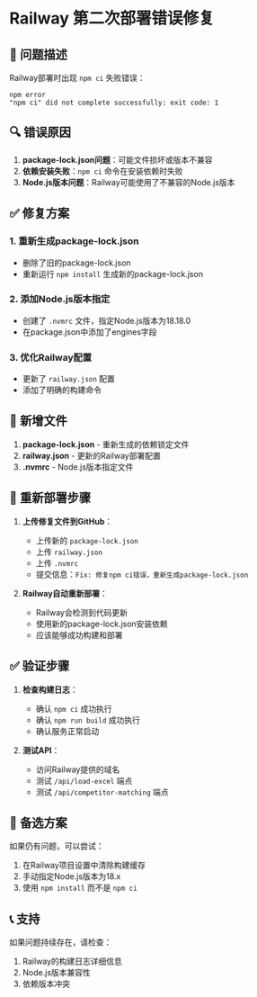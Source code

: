 # Railway 第二次部署错误修复

## 🚨 问题描述

Railway部署时出现 `npm ci` 失败错误：
```
npm error
"npm ci" did not complete successfully: exit code: 1
```

## 🔍 错误原因

1. **package-lock.json问题**：可能文件损坏或版本不兼容
2. **依赖安装失败**：`npm ci` 命令在安装依赖时失败
3. **Node.js版本问题**：Railway可能使用了不兼容的Node.js版本

## ✅ 修复方案

### 1. 重新生成package-lock.json
- 删除了旧的package-lock.json
- 重新运行 `npm install` 生成新的package-lock.json

### 2. 添加Node.js版本指定
- 创建了 `.nvmrc` 文件，指定Node.js版本为18.18.0
- 在package.json中添加了engines字段

### 3. 优化Railway配置
- 更新了 `railway.json` 配置
- 添加了明确的构建命令

## 📁 新增文件

1. **package-lock.json** - 重新生成的依赖锁定文件
2. **railway.json** - 更新的Railway部署配置
3. **.nvmrc** - Node.js版本指定文件

## 🚀 重新部署步骤

1. **上传修复文件到GitHub**：
   - 上传新的 `package-lock.json`
   - 上传 `railway.json`
   - 上传 `.nvmrc`
   - 提交信息：`Fix: 修复npm ci错误，重新生成package-lock.json`

2. **Railway自动重新部署**：
   - Railway会检测到代码更新
   - 使用新的package-lock.json安装依赖
   - 应该能够成功构建和部署

## ✅ 验证步骤

1. **检查构建日志**：
   - 确认 `npm ci` 成功执行
   - 确认 `npm run build` 成功执行
   - 确认服务正常启动

2. **测试API**：
   - 访问Railway提供的域名
   - 测试 `/api/load-excel` 端点
   - 测试 `/api/competitor-matching` 端点

## 🔧 备选方案

如果仍有问题，可以尝试：
1. 在Railway项目设置中清除构建缓存
2. 手动指定Node.js版本为18.x
3. 使用 `npm install` 而不是 `npm ci`

## 📞 支持

如果问题持续存在，请检查：
1. Railway的构建日志详细信息
2. Node.js版本兼容性
3. 依赖版本冲突
